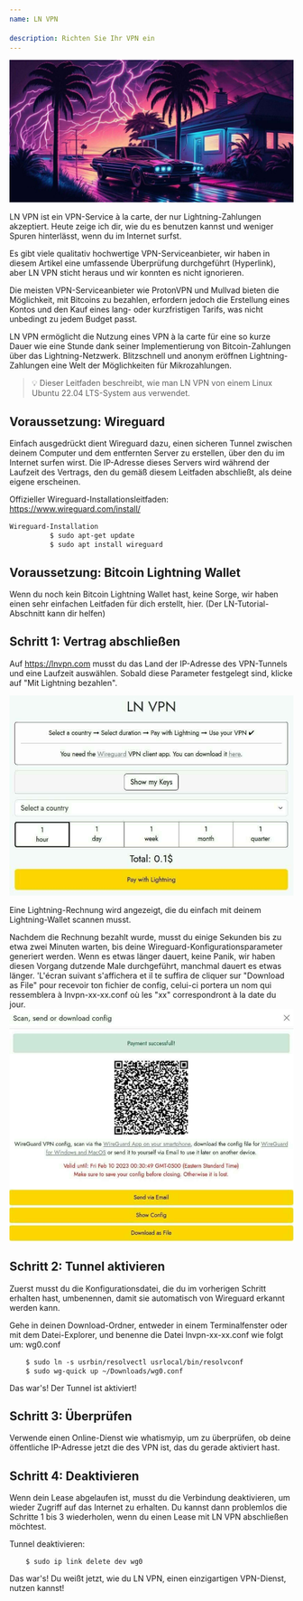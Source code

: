 ```yaml
---
name: LN VPN

description: Richten Sie Ihr VPN ein
---
```


![image](assets/cover.jpeg)

LN VPN ist ein VPN-Service à la carte, der nur Lightning-Zahlungen akzeptiert. Heute zeige ich dir, wie du es benutzen kannst und weniger Spuren hinterlässt, wenn du im Internet surfst.

Es gibt viele qualitativ hochwertige VPN-Serviceanbieter, wir haben in diesem Artikel eine umfassende Überprüfung durchgeführt (Hyperlink), aber LN VPN sticht heraus und wir konnten es nicht ignorieren.

Die meisten VPN-Serviceanbieter wie ProtonVPN und Mullvad bieten die Möglichkeit, mit Bitcoins zu bezahlen, erfordern jedoch die Erstellung eines Kontos und den Kauf eines lang- oder kurzfristigen Tarifs, was nicht unbedingt zu jedem Budget passt.

LN VPN ermöglicht die Nutzung eines VPN à la carte für eine so kurze Dauer wie eine Stunde dank seiner Implementierung von Bitcoin-Zahlungen über das Lightning-Netzwerk. Blitzschnell und anonym eröffnen Lightning-Zahlungen eine Welt der Möglichkeiten für Mikrozahlungen.

> 💡 Dieser Leitfaden beschreibt, wie man LN VPN von einem Linux Ubuntu 22.04 LTS-System aus verwendet.

## Voraussetzung: Wireguard

Einfach ausgedrückt dient Wireguard dazu, einen sicheren Tunnel zwischen deinem Computer und dem entfernten Server zu erstellen, über den du im Internet surfen wirst. Die IP-Adresse dieses Servers wird während der Laufzeit des Vertrags, den du gemäß diesem Leitfaden abschließt, als deine eigene erscheinen.

Offizieller Wireguard-Installationsleitfaden: https://www.wireguard.com/install/

```
Wireguard-Installation
          $ sudo apt-get update
          $ sudo apt install wireguard
```

## Voraussetzung: Bitcoin Lightning Wallet

Wenn du noch kein Bitcoin Lightning Wallet hast, keine Sorge, wir haben einen sehr einfachen Leitfaden für dich erstellt, hier. (Der LN-Tutorial-Abschnitt kann dir helfen)

## Schritt 1: Vertrag abschließen

Auf https://lnvpn.com musst du das Land der IP-Adresse des VPN-Tunnels und eine Laufzeit auswählen. Sobald diese Parameter festgelegt sind, klicke auf "Mit Lightning bezahlen".

![image](assets/1.jpeg)

Eine Lightning-Rechnung wird angezeigt, die du einfach mit deinem Lightning-Wallet scannen musst.

Nachdem die Rechnung bezahlt wurde, musst du einige Sekunden bis zu etwa zwei Minuten warten, bis deine Wireguard-Konfigurationsparameter generiert werden. Wenn es etwas länger dauert, keine Panik, wir haben diesen Vorgang dutzende Male durchgeführt, manchmal dauert es etwas länger.
'L'écran suivant s'affichera et il te suffira de cliquer sur "Download as File" pour recevoir ton fichier de config, celui-ci portera un nom qui ressemblera à lnvpn-xx-xx.conf où les "xx" correspondront à la date du jour.
![image](assets/2.jpeg)

## Schritt 2: Tunnel aktivieren

Zuerst musst du die Konfigurationsdatei, die du im vorherigen Schritt erhalten hast, umbenennen, damit sie automatisch von Wireguard erkannt werden kann.

Gehe in deinen Download-Ordner, entweder in einem Terminalfenster oder mit dem Datei-Explorer, und benenne die Datei lnvpn-xx-xx.conf wie folgt um: wg0.conf

```
    $ sudo ln -s usrbin/resolvectl usrlocal/bin/resolvconf
    $ sudo wg-quick up ~/Downloads/wg0.conf
```

Das war's! Der Tunnel ist aktiviert!

## Schritt 3: Überprüfen

Verwende einen Online-Dienst wie whatismyip, um zu überprüfen, ob deine öffentliche IP-Adresse jetzt die des VPN ist, das du gerade aktiviert hast.

## Schritt 4: Deaktivieren

Wenn dein Lease abgelaufen ist, musst du die Verbindung deaktivieren, um wieder Zugriff auf das Internet zu erhalten. Du kannst dann problemlos die Schritte 1 bis 3 wiederholen, wenn du einen Lease mit LN VPN abschließen möchtest.

Tunnel deaktivieren:

```
    $ sudo ip link delete dev wg0
```

Das war's! Du weißt jetzt, wie du LN VPN, einen einzigartigen VPN-Dienst, nutzen kannst!
